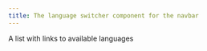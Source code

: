 ```yaml
---
title: The language switcher component for the navbar
---
```


A list with links to available languages